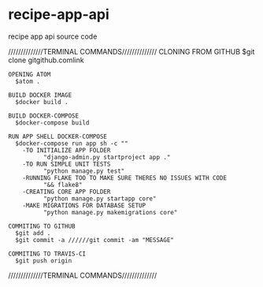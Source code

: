 # recipe-app-api
recipe app api source code

//////////////TERMINAL COMMANDS//////////////
    CLONING FROM GITHUB
      $git clone gitgithub.comlink

    OPENING ATOM
      $atom .

    BUILD DOCKER IMAGE
      $docker build .

    BUILD DOCKER-COMPOSE
      $docker-compose build

    RUN APP SHELL DOCKER-COMPOSE
      $docker-compose run app sh -c ""
        -TO INITIALIZE APP FOLDER
              "django-admin.py startproject app ."
        -TO RUN SIMPLE UNIT TESTS
              "python manage.py test"
        -RUNNING FLAKE TOO TO MAKE SURE THERES NO ISSUES WITH CODE
              "&& flake8"
        -CREATING CORE APP FOLDER
              "python manage.py startapp core"
        -MAKE MIGRATIONS FOR DATABASE SETUP
              "python manage.py makemigrations core"

    COMMITING TO GITHUB
      $git add .
      $git commit -a //////git commit -am "MESSAGE"

    COMMITING TO TRAVIS-CI
      $git push origin
//////////////TERMINAL COMMANDS//////////////
